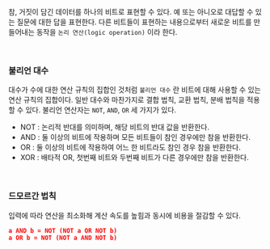 참, 거짓이 담긴 데이터를 하나의 비트로 표현할 수 있다. 예 또는 아니오로 대답할 수 있는 질문에 대한 답을 표현한다. 다른 비트들이 표현하는 내용으로부터 새로운 비트를 만들어내는 동작을 `논리 연산(logic operation)` 이라 한다.

<br>

### 불리언 대수

대수가 수에 대한 연산 규칙의 집합인 것처럼 `불리언 대수` 란 비트에 대해 사용할 수 있는 연산 규칙의 집합이다. 일반 대수와 마찬가지로 결합 법칙, 교환 법칙, 분배 법칙을 적용할 수 있다. 불리언 연산자는 `NOT`, `AND`, `OR` 세 가지가 있다.

- NOT : 논리적 반대를 의미하며, 해당 비트의 반대 값을 반환한다.
- AND : 둘 이상의 비트에 작용하며 모든 비트들이 참인 경우에만 참을 반환한다.
- OR : 둘 이상의 비트에 작용하여 어느 한 비트라도 참인 경우 참을 반환한다.
- XOR : 배타적 OR, 첫번째 비트와 두번째 비트가 다른 경우에만 참을 반환한다.

<br>

### 드모르간 법칙

입력에 따라 연산을 최소화해 계산 속도를 높힘과 동시에 비용을 절감할 수 있다.

```json
a AND b = NOT (NOT a OR NOT b)
a OR b = NOT (NOT a AND NOT b)
```